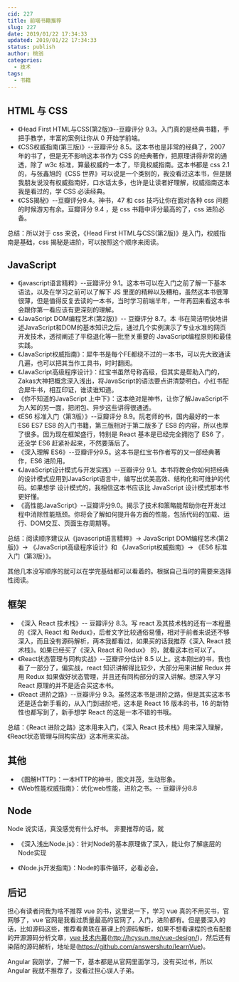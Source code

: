 ```yaml
---
cid: 227
title: 前端书籍推荐
slug: 227
date: 2019/01/22 17:34:33
updated: 2019/01/22 17:34:33
status: publish
author: 桃翁
categories: 
  - 技术
tags: 
  - 书籍
---
```



## HTML 与 CSS
- 《Head First HTML与CSS(第2版)》--豆瓣评分 9.3。入门真的是经典书籍，手把手教学，丰富的案例让你从 0 开始学前端。
- 《CSS权威指南(第三版)》--豆瓣评分 8.5。这本书也是非常的经典了，2007 年的书了，但是无不影响这本书作为 CSS 的经典著作，把原理讲得非常的通透，除了 w3c 标准，算最权威的一本了，毕竟权威指南。这本书都是 css 2.1 的，与张鑫旭的《CSS 世界》可以说是一个类别的，我没看过这本书，但是据我朋友说没有权威指南好，口水话太多，也许是让读者好理解，权威指南这本我是看过的，学 CSS 必读经典。
- 《CSS揭秘》--豆瓣评分9.4。神书，47 和 css 技巧让你在面对各种 css 问题的时候游刃有余。豆瓣评分 9.4 ，是 css 书籍中评分最高的了，css 进阶必备。

总结：所以对于 css 来说，《Head First HTML与CSS(第2版)》是入门，权威指南是基础，css 揭秘是进阶，可以按照这个顺序来阅读。

## JavaScript
- 《javascript语言精粹》--豆瓣评分 9.1。这本书可以在入门之前了解一下基本语法，以及在学习之前可以了解下 JS 里面的精粹以及糟粕，虽然这本书很薄很薄，但是值得反复去读的一本书，当时学习前端半年，一年再回来看这本书会跟你第一看应该有更深刻的理解。
- 《JavaScript DOM编程艺术(第2版)》-- 豆瓣评分 8.7。本 书在简洁明快地讲述JavaScript和DOM的基本知识之后，通过几个实例演示了专业水准的网页开发技术，透彻阐述了平稳退化等一批至关重要的 JavaScript编程原则和最佳实践。
- 《JavaScript权威指南》：犀牛书是每个FE都绕不过的一本书，可以先大致通读几遍，也可以把其当作工具书，时时翻阅。
- 《JavaScript高级程序设计》：红宝书虽然号称高级，但其实是帮助入门的，Zakas大神把概念深入浅出，将JavaScript的语法要点讲清楚明白。小红书配合犀牛书，相互印证，谁读谁知道。
- 《你不知道的JavaScript 上中下》：这本绝对是神书，让你了解JavaScript不为人知的另一面，把闭包、异步这些讲得很通透。
- 《ES6 标准入门（第3版）》--豆瓣评分 8.9。阮老师的书，国内最好的一本 ES6 ES7 ES8 的入门书籍，第三版相对于第二版多了 ES8 的内容，所以也厚了很多。因为现在框架盛行，特别是 React 基本是已经完全拥抱了 ES6 了，还没学 ES6 赶紧补起来，不然要落后了。
- 《深入理解 ES6》--豆瓣评分9.5。这本书是红宝书作者写的又一部经典著作，ES6 进阶用。
- 《JavaScript设计模式与开发实践》--豆瓣评分 9.1。本书将教会你如何把经典的设计模式应用到JavaScript语言中，编写出优美高效、结构化和可维护的代码。如果想学 设计模式的，我相信这本书应该比 JavaScript 设计模式那本书更好懂。
- 《高性能JavaScript》--豆瓣评分9.0。揭示了技术和策略能帮助你在开发过程中消除性能瓶颈。你将会了解如何提升各方面的性能，包括代码的加载、运行、DOM交互、页面生存周期等。

总结：阅读顺序建议从《javascript语言精粹》-> JavaScript DOM编程艺术(第2版)》-> 《JavaScript高级程序设计》和 《JavaScript权威指南》-> 《ES6 标准入门（第3版）》。

其他几本没写顺序的就可以在学完基础都可以看着的。根据自己当时的需要来选择性阅读。
## 框架
- 《深入 React 技术栈》-- 豆瓣评分 8.3。写 react 及其技术栈的还有一本程墨的《深入 React 和 Redux》，后者文字比较通俗易懂，相对于前者来说还不够深入，而且没有源码解析，两本我都看过，如果买的话我推荐《深入 React 技术栈》。如果已经买了《深入 React 和 Redux》 的，就看这本也可以了。
- 《React状态管理与同构实战》--豆瓣评分估计 8.5 以上。这本刚出的书，我也看了一部分了，偏实战，react 知识讲解得比较少，大部分用来讲解 Redux 并用 Redux 如果做好状态管理，并且还有同构部分的深入讲解。想深入学习 React 原理的并不是适合买这本书。
- 《React 进阶之路》--豆瓣评分 9.3。虽然这本书是进阶之路，但是其实这本书还是适合新手看的，从入门到进阶吧，这本是 React 16 版本的书，16 的新特性也都写到了，新手想学 React 的这是一本不错的书哦。

总结：《React 进阶之路》这本用来入门，《深入 React 技术栈》用来深入理解，《React状态管理与同构实战》这本用来实战。

## 其他
- 《图解HTTP》：一本HTTP的神书，图文并茂，生动形象。
- 《Web性能权威指南》：优化web性能，进阶之书。-- 豆瓣评分8.8

## Node
Node 说实话，真没感觉有什么好书。
非要推荐的话，就

- 《深入浅出Node.js》：针对Node的基本原理做了深入，能让你了解底层的Node实现

- 《Node.js开发指南》：Node的事件循环，必看必会。

## 后记
担心有读者问我为啥不推荐 vue 的书，这里说一下，学习 vue 真的不用买书，官网够了，vue 官网是我看过质量最高的官网了，入门，进阶都有。但是要深入的话，比如源码这些，推荐看黄轶在慕课上的源码解析，如果不想看课程的也有配套的开源源码分析文章，[vue 技术内幕](http://hcysun.me/vue-design/)(http://hcysun.me/vue-design/)，然后还有染陌的源码解析，地址是(https://github.com/answershuto/learnVue)。

Angular 我刚学，了解一下，基本都是从官网里面学习，没有买过书，所以 Angular 我就不推荐了，没看过担心误人子弟。